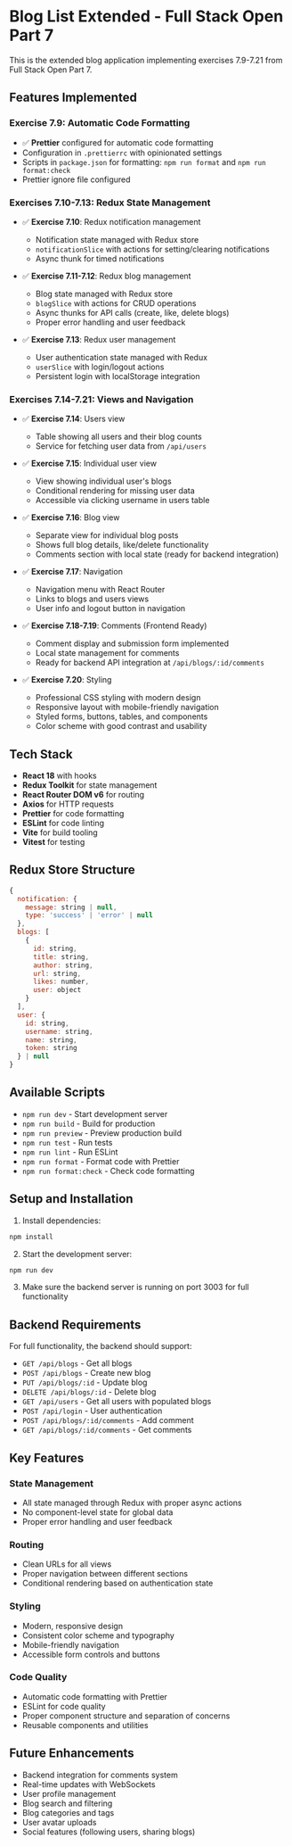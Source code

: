 # Blog List Extended - Full Stack Open Part 7

This is the extended blog application implementing exercises 7.9-7.21 from Full Stack Open Part 7.

## Features Implemented

### Exercise 7.9: Automatic Code Formatting
- ✅ **Prettier** configured for automatic code formatting
- Configuration in `.prettierrc` with opinionated settings
- Scripts in `package.json` for formatting: `npm run format` and `npm run format:check`
- Prettier ignore file configured

### Exercises 7.10-7.13: Redux State Management
- ✅ **Exercise 7.10**: Redux notification management
  - Notification state managed with Redux store
  - `notificationSlice` with actions for setting/clearing notifications
  - Async thunk for timed notifications
  
- ✅ **Exercise 7.11-7.12**: Redux blog management
  - Blog state managed with Redux store
  - `blogSlice` with actions for CRUD operations
  - Async thunks for API calls (create, like, delete blogs)
  - Proper error handling and user feedback
  
- ✅ **Exercise 7.13**: Redux user management
  - User authentication state managed with Redux
  - `userSlice` with login/logout actions
  - Persistent login with localStorage integration

### Exercises 7.14-7.21: Views and Navigation
- ✅ **Exercise 7.14**: Users view
  - Table showing all users and their blog counts
  - Service for fetching user data from `/api/users`
  
- ✅ **Exercise 7.15**: Individual user view
  - View showing individual user's blogs
  - Conditional rendering for missing user data
  - Accessible via clicking username in users table
  
- ✅ **Exercise 7.16**: Blog view
  - Separate view for individual blog posts
  - Shows full blog details, like/delete functionality
  - Comments section with local state (ready for backend integration)
  
- ✅ **Exercise 7.17**: Navigation
  - Navigation menu with React Router
  - Links to blogs and users views
  - User info and logout button in navigation
  
- ✅ **Exercise 7.18-7.19**: Comments (Frontend Ready)
  - Comment display and submission form implemented
  - Local state management for comments
  - Ready for backend API integration at `/api/blogs/:id/comments`
  
- ✅ **Exercise 7.20**: Styling
  - Professional CSS styling with modern design
  - Responsive layout with mobile-friendly navigation
  - Styled forms, buttons, tables, and components
  - Color scheme with good contrast and usability

## Tech Stack

- **React 18** with hooks
- **Redux Toolkit** for state management
- **React Router DOM v6** for routing
- **Axios** for HTTP requests
- **Prettier** for code formatting
- **ESLint** for code linting
- **Vite** for build tooling
- **Vitest** for testing

## Redux Store Structure

```javascript
{
  notification: {
    message: string | null,
    type: 'success' | 'error' | null
  },
  blogs: [
    {
      id: string,
      title: string,
      author: string,
      url: string,
      likes: number,
      user: object
    }
  ],
  user: {
    id: string,
    username: string,
    name: string,
    token: string
  } | null
}
```

## Available Scripts

- `npm run dev` - Start development server
- `npm run build` - Build for production
- `npm run preview` - Preview production build
- `npm run test` - Run tests
- `npm run lint` - Run ESLint
- `npm run format` - Format code with Prettier
- `npm run format:check` - Check code formatting

## Setup and Installation

1. Install dependencies:
```bash
npm install
```

2. Start the development server:
```bash
npm run dev
```

3. Make sure the backend server is running on port 3003 for full functionality

## Backend Requirements

For full functionality, the backend should support:
- `GET /api/blogs` - Get all blogs
- `POST /api/blogs` - Create new blog
- `PUT /api/blogs/:id` - Update blog
- `DELETE /api/blogs/:id` - Delete blog
- `GET /api/users` - Get all users with populated blogs
- `POST /api/login` - User authentication
- `POST /api/blogs/:id/comments` - Add comment
- `GET /api/blogs/:id/comments` - Get comments

## Key Features

### State Management
- All state managed through Redux with proper async actions
- No component-level state for global data
- Proper error handling and user feedback

### Routing
- Clean URLs for all views
- Proper navigation between different sections
- Conditional rendering based on authentication state

### Styling
- Modern, responsive design
- Consistent color scheme and typography
- Mobile-friendly navigation
- Accessible form controls and buttons

### Code Quality
- Automatic code formatting with Prettier
- ESLint for code quality
- Proper component structure and separation of concerns
- Reusable components and utilities

## Future Enhancements

- Backend integration for comments system
- Real-time updates with WebSockets
- User profile management
- Blog search and filtering
- Blog categories and tags
- User avatar uploads
- Social features (following users, sharing blogs)
